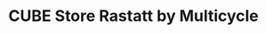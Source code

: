 ---
title: "CUBE Store Rastatt by Multicycle"
url: /rastatt/cube-store-rastatt-by-multicycle/
shop: Fahrrad
---